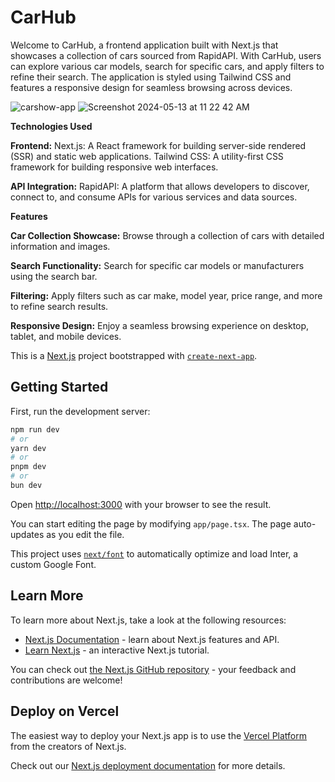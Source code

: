 # CarHub

Welcome to CarHub, a frontend application built with Next.js that showcases a collection of cars sourced from RapidAPI. With CarHub, users can explore various car models, search for specific cars, and apply filters to refine their search. The application is styled using Tailwind CSS and features a responsive design for seamless browsing across devices.

![carshow-app](https://github.com/TariqKichawele/car-showcase/assets/105932024/49ac3545-8d2f-4945-9e26-1fc357162924)
![Screenshot 2024-05-13 at 11 22 42 AM](https://github.com/TariqKichawele/car-showcase/assets/105932024/b9e3b29c-d94c-4d47-9797-d283f9776adf)

**Technologies Used**

**Frontend:**
Next.js: A React framework for building server-side rendered (SSR) and static web applications.
Tailwind CSS: A utility-first CSS framework for building responsive web interfaces.

**API Integration:**
RapidAPI: A platform that allows developers to discover, connect to, and consume APIs for various services and data sources.

**Features**

**Car Collection Showcase:** 
Browse through a collection of cars with detailed information and images.

**Search Functionality:** 
Search for specific car models or manufacturers using the search bar.

**Filtering:** 
Apply filters such as car make, model year, price range, and more to refine search results.

**Responsive Design:** 
Enjoy a seamless browsing experience on desktop, tablet, and mobile devices.


This is a [Next.js](https://nextjs.org/) project bootstrapped with [`create-next-app`](https://github.com/vercel/next.js/tree/canary/packages/create-next-app).

## Getting Started

First, run the development server:

```bash
npm run dev
# or
yarn dev
# or
pnpm dev
# or
bun dev
```

Open [http://localhost:3000](http://localhost:3000) with your browser to see the result.

You can start editing the page by modifying `app/page.tsx`. The page auto-updates as you edit the file.

This project uses [`next/font`](https://nextjs.org/docs/basic-features/font-optimization) to automatically optimize and load Inter, a custom Google Font.

## Learn More

To learn more about Next.js, take a look at the following resources:

- [Next.js Documentation](https://nextjs.org/docs) - learn about Next.js features and API.
- [Learn Next.js](https://nextjs.org/learn) - an interactive Next.js tutorial.

You can check out [the Next.js GitHub repository](https://github.com/vercel/next.js/) - your feedback and contributions are welcome!

## Deploy on Vercel

The easiest way to deploy your Next.js app is to use the [Vercel Platform](https://vercel.com/new?utm_medium=default-template&filter=next.js&utm_source=create-next-app&utm_campaign=create-next-app-readme) from the creators of Next.js.

Check out our [Next.js deployment documentation](https://nextjs.org/docs/deployment) for more details.
